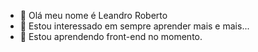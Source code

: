 - 👋 Olá meu nome é Leandro Roberto
- 👀 Estou interessado em sempre aprender mais e mais...
- 🌱 Estou aprendendo front-end no momento.


<!---
leandroroberto/leandroroberto is a ✨ special ✨ repository because its `README.md` (this file) appears on your GitHub profile.
You can click the Preview link to take a look at your changes.
--->

